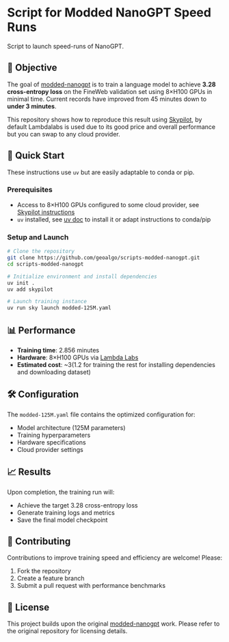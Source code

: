 # Script for Modded NanoGPT Speed Runs

Script to launch speed-runs of NanoGPT.

## 🎯 Objective

The goal of [modded-nanogpt](https://github.com/KellerJordan/modded-nanogpt/)
is to train a language model to achieve **3.28 cross-entropy loss** on the FineWeb validation set using 8×H100 GPUs 
in minimal time. 
Current records have improved from 45 minutes down to **under 3 minutes**.

This repository shows how to reproduce this result using [Skypilot](https://github.com/skypilot-org/skypilot), 
by default Lambdalabs is used due to its good price and overall performance but you can swap to any cloud provider.


## 🚀 Quick Start

These instructions use `uv` but are easily adaptable to conda or pip.

### Prerequisites
- Access to 8×H100 GPUs configured to some cloud provider, see [Skypilot instructions](https://docs.skypilot.co/en/latest/getting-started/installation.html)
- `uv` installed, see [uv doc](https://docs.astral.sh/uv/getting-started/installation/) to install it or adapt instructions to conda/pip

### Setup and Launch

```bash
# Clone the repository
git clone https://github.com/geoalgo/scripts-modded-nanogpt.git
cd scripts-modded-nanogpt

# Initialize environment and install dependencies
uv init .
uv add skypilot

# Launch training instance
uv run sky launch modded-125M.yaml
```

## 📊 Performance

- **Training time**: 2.856 minutes
- **Hardware**: 8×H100 GPUs via [Lambda Labs](https://cloud.lambda.ai/)
- **Estimated cost**: ~$3 ($1.2 for training the rest for installing dependencies and downloading dataset)

## 🛠 Configuration

The `modded-125M.yaml` file contains the optimized configuration for:
- Model architecture (125M parameters)
- Training hyperparameters
- Hardware specifications
- Cloud provider settings

## 📈 Results

Upon completion, the training run will:
- Achieve the target 3.28 cross-entropy loss
- Generate training logs and metrics
- Save the final model checkpoint

## 🤝 Contributing

Contributions to improve training speed and efficiency are welcome! Please:
1. Fork the repository
2. Create a feature branch
3. Submit a pull request with performance benchmarks

## 📄 License

This project builds upon the original [modded-nanogpt](https://github.com/KellerJordan/modded-nanogpt/) work. Please refer to the original repository for licensing details.